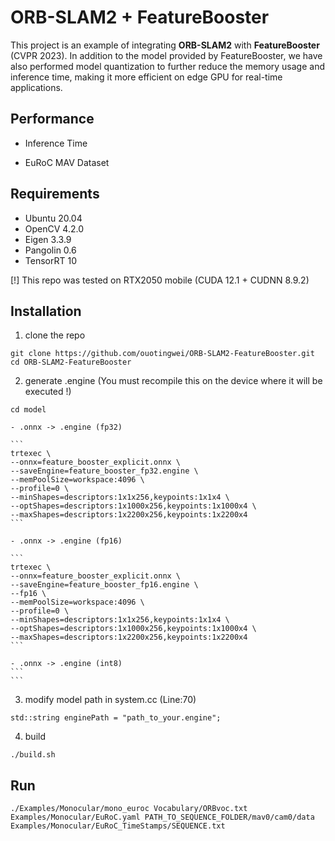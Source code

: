 # ORB-SLAM2 + FeatureBooster

This project is an example of integrating **ORB-SLAM2** with **FeatureBooster** (CVPR 2023). In addition to the model provided by FeatureBooster, we have also performed model quantization to further reduce the memory usage and inference time, making it more efficient on edge GPU for real-time applications.

## Performance
- Inference Time

- EuRoC MAV Dataset


## Requirements

- Ubuntu 20.04
- OpenCV 4.2.0
- Eigen 3.3.9
- Pangolin 0.6
- TensorRT 10

[!] This repo was tested on RTX2050 mobile (CUDA 12.1 + CUDNN 8.9.2)

## Installation
1. clone the repo
  ```
  git clone https://github.com/ouotingwei/ORB-SLAM2-FeatureBooster.git
  cd ORB-SLAM2-FeatureBooster
  ```

2. generate .engine (You must recompile this on the device where it will be executed !)

  ```
  cd model
  ```

    - .onnx -> .engine (fp32)

    ```
    trtexec \
    --onnx=feature_booster_explicit.onnx \
    --saveEngine=feature_booster_fp32.engine \
    --memPoolSize=workspace:4096 \
    --profile=0 \
    --minShapes=descriptors:1x1x256,keypoints:1x1x4 \
    --optShapes=descriptors:1x1000x256,keypoints:1x1000x4 \
    --maxShapes=descriptors:1x2200x256,keypoints:1x2200x4
    ```

    - .onnx -> .engine (fp16)

    ```
    trtexec \
    --onnx=feature_booster_explicit.onnx \
    --saveEngine=feature_booster_fp16.engine \
    --fp16 \
    --memPoolSize=workspace:4096 \
    --profile=0 \
    --minShapes=descriptors:1x1x256,keypoints:1x1x4 \
    --optShapes=descriptors:1x1000x256,keypoints:1x1000x4 \
    --maxShapes=descriptors:1x2200x256,keypoints:1x2200x4
    ```

    - .onnx -> .engine (int8)
    ```
    ```

3. modify model path in system.cc (Line:70)
```
std::string enginePath = "path_to_your.engine"; 
```

4. build
```
./build.sh
```

## Run
```
./Examples/Monocular/mono_euroc Vocabulary/ORBvoc.txt Examples/Monocular/EuRoC.yaml PATH_TO_SEQUENCE_FOLDER/mav0/cam0/data Examples/Monocular/EuRoC_TimeStamps/SEQUENCE.txt 
```